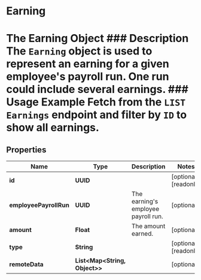 

# Earning

# The Earning Object ### Description The `Earning` object is used to represent an earning for a given employee's payroll run. One run could include several earnings.  ### Usage Example Fetch from the `LIST Earnings` endpoint and filter by `ID` to show all earnings.

## Properties

Name | Type | Description | Notes
------------ | ------------- | ------------- | -------------
**id** | **UUID** |  |  [optional] [readonly]
**employeePayrollRun** | **UUID** | The earning&#39;s employee payroll run. |  [optional]
**amount** | **Float** | The amount earned. |  [optional]
**type** | **String** |  |  [optional] [readonly]
**remoteData** | **List&lt;Map&lt;String, Object&gt;&gt;** |  |  [optional]



